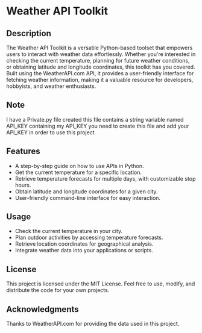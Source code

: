 # Weather API Toolkit

## Description
The Weather API Toolkit is a versatile Python-based toolset that empowers users to interact with weather data effortlessly. Whether you're interested in checking the current temperature, planning for future weather conditions, or obtaining latitude and longitude coordinates, this toolkit has you covered. Built using the WeatherAPI.com API, it provides a user-friendly interface for fetching weather information, making it a valuable resource for developers, hobbyists, and weather enthusiasts.

## Note
I have a Private.py file created this file contains a string variable named API_KEY containing my API_KEY you need to create this file and add your API_KEY in order to use this project

## Features

- A step-by-step guide on how to use APIs in Python.
- Get the current temperature for a specific location.
- Retrieve temperature forecasts for multiple days, with customizable stop hours.
- Obtain latitude and longitude coordinates for a given city.
- User-friendly command-line interface for easy interaction.

## Usage

- Check the current temperature in your city.
- Plan outdoor activities by accessing temperature forecasts.
- Retrieve location coordinates for geographical analysis.
- Integrate weather data into your applications or scripts.

## License
This project is licensed under the MIT License. Feel free to use, modify, and distribute the code for your own projects.

## Acknowledgments
Thanks to WeatherAPI.com for providing the data used in this project.
